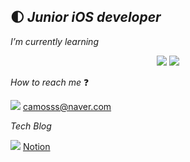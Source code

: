    
:first_quarter_moon: *Junior iOS developer*
 ---
*I’m currently learning*

<center><a href="file:///Users/camosss/Downloads/swift%20.svg" target="_blank"><img src="https://img.shields.io/badge/Swift-F29661?style=flat-square&logo=Swift&logoColor=white"/></a>  <a href="file:///Users/camosss/Downloads/firebase%20(1).svg" target="_blank"><img src="https://img.shields.io/badge/Firebase-FFE400?style=flat-square&logo=Firebase&logoColor=white"/></a></center>

*How to reach me* :question:
 
 <a href="file:///Users/camosss/Downloads/naver.svg" target="_blank"><img src="https://img.shields.io/badge/Naver-0BC904?style=flat-square&logo=Naver&logoColor=white"/></a>    camosss@naver.com

*Tech Blog*

<a href="file:///Users/camosss/Downloads/notion%20(2).svg" target="_blank"><img src="https://img.shields.io/badge/Notion-A6A6A6?style=flat-square&logo=Notion&logoColor=white"/></a>   [Notion](https://www.notion.so/camosss-237308dc0bf4403c854546d1a20e886d)
